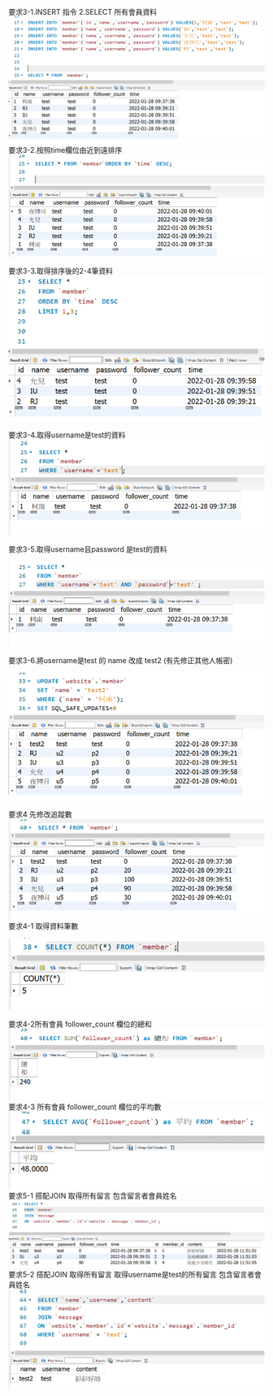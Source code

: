 要求3-1.INSERT 指令 2.SELECT 所有會員資料
![image](https://github.com/f789520/wehelp-assignments/blob/3b732856c5f45ca589124247a376c4b7e456fb4f/week-5/%E8%A6%81%E6%B1%823-1.INSERT%20%E6%8C%87%E4%BB%A4%202.SELECT%20%E6%89%80%E6%9C%89%E6%9C%83%E5%93%A1%E8%B3%87%E6%96%99.png?raw=true)
要求3-2.按照time欄位由近到遠排序
![image](https://github.com/f789520/wehelp-assignments/blob/12e458be8a30fd6557bd67c41eea61fab35109bf/week-5/%E8%A6%81%E6%B1%823-2.%E6%8C%89%E7%85%A7time%E6%AC%84%E4%BD%8D%E7%94%B1%E8%BF%91%E5%88%B0%E9%81%A0%E6%8E%92%E5%BA%8F.png?raw=true)

要求3-3.取得排序後的2-4筆資料
![image](https://github.com/f789520/wehelp-assignments/blob/12e458be8a30fd6557bd67c41eea61fab35109bf/week-5/%E8%A6%81%E6%B1%823-3.%E5%8F%96%E5%BE%97%E6%8E%92%E5%BA%8F%E5%BE%8C%E7%9A%842-4%E7%AD%86%E8%B3%87%E6%96%99.png?raw=true)

要求3-4.取得username是test的資料
![image](https://github.com/f789520/wehelp-assignments/blob/12e458be8a30fd6557bd67c41eea61fab35109bf/week-5/%E8%A6%81%E6%B1%823-4.%E5%8F%96%E5%BE%97username%E6%98%AFtest%E7%9A%84%E8%B3%87%E6%96%99.png?raw=true)

要求3-5.取得username且password 是test的資料

![image](https://github.com/f789520/wehelp-assignments/blob/12e458be8a30fd6557bd67c41eea61fab35109bf/week-5/%E8%A6%81%E6%B1%823-5.%E5%8F%96%E5%BE%97username%E4%B8%94password%20%E6%98%AFtest%E7%9A%84%E8%B3%87%E6%96%99.png?raw=true)

要求3-6.將username是test 的 name 改成 test2 (有先修正其他人帳密)

![image](https://github.com/f789520/wehelp-assignments/blob/12e458be8a30fd6557bd67c41eea61fab35109bf/week-5/%E8%A6%81%E6%B1%823-6.%E5%B0%87username%E6%98%AFtest%20%E7%9A%84%20name%20%E6%94%B9%E6%88%90%20test2%20(%E6%9C%89%E5%85%88%E4%BF%AE%E6%AD%A3%E5%85%B6%E4%BB%96%E4%BA%BA%E5%B8%B3%E5%AF%86).png?raw=true)


要求4 先修改追蹤數
![image](https://github.com/f789520/wehelp-assignments/blob/12e458be8a30fd6557bd67c41eea61fab35109bf/week-5/%E8%A6%81%E6%B1%824%20%E5%85%88%E4%BF%AE%E6%94%B9%E8%BF%BD%E8%B9%A4%E6%95%B8.png?raw=true)
要求4-1 取得資料筆數

![image](https://github.com/f789520/wehelp-assignments/blob/12e458be8a30fd6557bd67c41eea61fab35109bf/week-5/%E8%A6%81%E6%B1%824-1%20%E5%8F%96%E5%BE%97%E8%B3%87%E6%96%99%E7%AD%86%E6%95%B8.png?raw=true)

要求4-2所有會員 follower_count 欄位的總和
![image](https://github.com/f789520/wehelp-assignments/blob/12e458be8a30fd6557bd67c41eea61fab35109bf/week-5/%E8%A6%81%E6%B1%824-2%E6%89%80%E6%9C%89%E6%9C%83%E5%93%A1%20follower_count%20%E6%AC%84%E4%BD%8D%E7%9A%84%E7%B8%BD%E5%92%8C.png?raw=true)
要求4-3 所有會員 follower_count 欄位的平均數
![image](https://github.com/f789520/wehelp-assignments/blob/12e458be8a30fd6557bd67c41eea61fab35109bf/week-5/%E8%A6%81%E6%B1%824-3%20%E6%89%80%E6%9C%89%E6%9C%83%E5%93%A1%20follower_count%20%E6%AC%84%E4%BD%8D%E7%9A%84%E5%B9%B3%E5%9D%87%E6%95%B8.png?raw=true)
要求5-1 搭配JOIN 取得所有留言 包含留言者會員姓名
![image](https://github.com/f789520/wehelp-assignments/blob/12e458be8a30fd6557bd67c41eea61fab35109bf/week-5/%E8%A6%81%E6%B1%825-1%20%E6%90%AD%E9%85%8DJOIN%20%E5%8F%96%E5%BE%97%E6%89%80%E6%9C%89%E7%95%99%E8%A8%80%20%E5%8C%85%E5%90%AB%E7%95%99%E8%A8%80%E8%80%85%E6%9C%83%E5%93%A1%E5%A7%93%E5%90%8D.png?raw=true)
要求5-2 搭配JOIN 取得所有留言 取得username是test的所有留言 包含留言者會員姓名
![image](https://github.com/f789520/wehelp-assignments/blob/12e458be8a30fd6557bd67c41eea61fab35109bf/week-5/%E8%A6%81%E6%B1%825-2%20%E6%90%AD%E9%85%8DJOIN%20%E5%8F%96%E5%BE%97%E6%89%80%E6%9C%89%E7%95%99%E8%A8%80%20%E5%8F%96%E5%BE%97username%E6%98%AFtest%E7%9A%84%E6%89%80%E6%9C%89%E7%95%99%E8%A8%80%20%E5%8C%85%E5%90%AB%E7%95%99%E8%A8%80%E8%80%85%E6%9C%83%E5%93%A1%E5%A7%93%E5%90%8D.png?raw=true)
